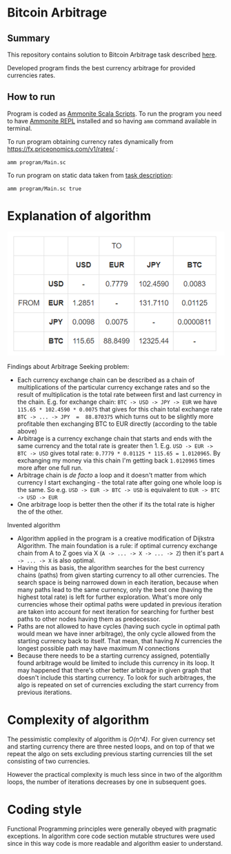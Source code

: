# Bitcoin Arbitrage

## Summary
This repository contains solution to Bitcoin Arbitrage task described [here](https://priceonomics.com/jobs/puzzle/).

Developed program finds the best currency arbitrage for provided currencies rates. 
## How to run
Program is coded as [Ammonite Scala Scripts](http://ammonite.io/#ScalaScripts).
To run the program you need to have [Ammonite REPL](http://ammonite.io/#Ammonite-REPL) installed and so having `amm` command available in terminal.

To run program obtaining currency rates dynamically from https://fx.priceonomics.com/v1/rates/ : 
```
amm program/Main.sc
```
To run program on static data taken from [task description](https://priceonomics.com/jobs/puzzle/):
```$xslt
amm program/Main.sc true
```
# Explanation of algorithm

![Sample exchange Rates](assets/rates.png)

Findings about Arbitrage Seeking problem:
  - Each currency exchange chain can be described as a chain of multiplications of the particular currency exchange rates and so 
  the result of multiplication is the total rate between first and last currency in the chain.
  E.g. for exchange chain: `BTC -> USD -> JPY -> EUR` we have `115.65 * 102.4590 * 0.0075` that gives for this chain 
  total exchange rate `BTC -> ... -> JPY  =  88.870375` which turns out to be slightly more profitable then exchanging BTC to EUR directly (according to the table above)
  - Arbitrage is a currency exchange chain that starts and ends with the same currency and the total rate is greater then 1.
  E.g. `USD -> EUR -> BTC -> USD` gives total rate: `0.7779 * 0.01125 * 115.65 = 1.0120965`. By exchanging my money via this chain
  I'm getting back `1.0120965` times more after one full run.
  - Arbitrage chain is *de facto* a loop and it doesn't matter from which currency I start exchanging - the total rate after going one whole loop is the same.
  So e.g. `USD -> EUR -> BTC -> USD` is equivalent to `EUR -> BTC -> USD -> EUR`
  - One arbitrage loop is better then the other if its the total rate is higher the of the other.
  
Invented algorithm
 - Algorithm applied in the program is a creative modification of Dijkstra Algorithm. The main foundation is a rule:
 if optimal currency exchange chain from A to Z goes via X (`A -> ... -> X -> ... -> Z`) then it's part `A -> ... -> X` is also optimal.
 - Having this as basis, the algorithm searches for the best currency chains (paths) from given starting currency to all other currencies.
 The search space is being narrowed down in each iteration, because when many paths lead to the same currency, only the best one (having the highest total rate) is left for further exploration.
 What's more only currencies whose their optimal paths were updated in previous iteration are taken into account for next iteration for searching for 
 further best paths to other nodes having them as predecessor.
 - Paths are not allowed to have cycles (having such cycle in optimal path would mean we have inner arbitrage), the only cycle allowed from the starting currency back to itself.
 That mean, that having *N* currencies the longest possible path may have maximum *N* connections 
 - Because there needs to be a starting currency assigned, potentially found arbitrage would be limited to include this currency in its loop. 
 It may happened that there's other better arbitrage in given graph that doesn't include this starting currency. To look for such arbitrages, 
 the algo is repeated on set of currencies excluding the start currency from previous iterations. 

 # Complexity of algorithm
 The pessimistic complexity of algorithm is *O(n^4)*. For given currency set and starting currency there are three nested loops, and on top of that we repeat the algo on sets excluding previous starting currencies till the set consisting of two currencies.
 
 However the practical complexity is much less since in two of the algorithm loops, the number of iterations decreases by one in subsequent goes.
 
 # Coding style
 Functional Programming principles were generally obeyed with pragmatic exceptions. In algorithm core code section mutable structures were used
 since in this way code is more readable and algorithm easier to understand.
    

[here]: https://priceonomics.com/jobs/puzzle/